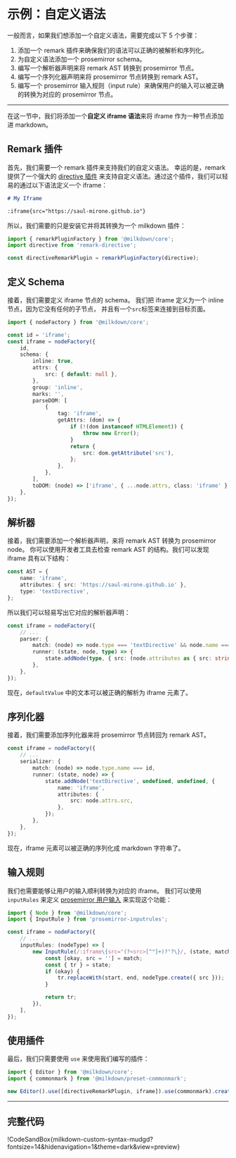 # 示例：自定义语法

一般而言，如果我们想添加一个自定义语法，需要完成以下 5 个步骤：

1. 添加一个 remark 插件来确保我们的语法可以正确的被解析和序列化。
2. 为自定义语法添加一个 prosemirror schema。
3. 编写一个解析器声明来将 remark AST 转换到 prosemirror 节点。
4. 编写一个序列化器声明来将 prosemirror 节点转换到 remark AST。
5. 编写一个 prosemirror 输入规则（input rule）来确保用户的输入可以被正确的转换为对应的 prosemirror 节点。

---

在这一节中，我们将添加一个**自定义 iframe 语法**来将 iframe 作为一种节点添加进 markdown。

## Remark 插件

首先，我们需要一个 remark 插件来支持我们的自定义语法。
幸运的是，remark 提供了一个强大的 [directive 插件](https://github.com/remarkjs/remark-directive) 来支持自定义语法。通过这个插件，我们可以轻易的通过以下语法定义一个 iframe：

```markdown
# My Iframe

:iframe{src="https://saul-mirone.github.io"}
```

所以，我们需要的只是安装它并将其转换为一个 milkdown 插件：

```typescript
import { remarkPluginFactory } from '@milkdown/core';
import directive from 'remark-directive';

const directiveRemarkPlugin = remarkPluginFactory(directive);
```

## 定义 Schema

接着，我们需要定义 iframe 节点的 schema。
我们把 iframe 定义为一个 inline 节点，因为它没有任何的子节点，
并且有一个`src`标签来连接到目标页面。

```typescript
import { nodeFactory } from '@milkdown/core';

const id = 'iframe';
const iframe = nodeFactory({
    id,
    schema: {
        inline: true,
        attrs: {
            src: { default: null },
        },
        group: 'inline',
        marks: '',
        parseDOM: [
            {
                tag: 'iframe',
                getAttrs: (dom) => {
                    if (!(dom instanceof HTMLElement)) {
                        throw new Error();
                    }
                    return {
                        src: dom.getAttribute('src'),
                    };
                },
            },
        ],
        toDOM: (node) => ['iframe', { ...node.attrs, class: 'iframe' }, 0],
    },
});
```

## 解析器

接着，我们需要添加一个解析器声明，来将 remark AST 转换为 prosemirror node。
你可以使用开发者工具去检查 remark AST 的结构。我们可以发现 iframe 具有以下结构：

```typescript
const AST = {
    name: 'iframe',
    attributes: { src: 'https://saul-mirone.github.io' },
    type: 'textDirective',
};
```

所以我们可以轻易写出它对应的解析器声明：

```typescript
const iframe = nodeFactory({
    // ...
    parser: {
        match: (node) => node.type === 'textDirective' && node.name === 'iframe',
        runner: (state, node, type) => {
            state.addNode(type, { src: (node.attributes as { src: string }).src });
        },
    },
});
```

现在，`defaultValue` 中的文本可以被正确的解析为 iframe 元素了。

## 序列化器

接着，我们需要添加序列化器来将 prosemirror 节点转回为 remark AST。

```typescript
const iframe = nodeFactory({
    // ...
    serializer: {
        match: (node) => node.type.name === id,
        runner: (state, node) => {
            state.addNode('textDirective', undefined, undefined, {
                name: 'iframe',
                attributes: {
                    src: node.attrs.src,
                },
            });
        },
    },
});
```

现在，iframe 元素可以被正确的序列化成 markdown 字符串了。

## 输入规则

我们也需要能够让用户的输入顺利转换为对应的 iframe。
我们可以使用 `inputRules` 来定义 [prosemirror 用户输入](https://prosemirror.net/docs/ref/#inputrules) 来实现这个功能：

```typescript
import { Node } from '@milkdown/core';
import { InputRule } from 'prosemirror-inputrules';

const iframe = nodeFactory({
    // ...
    inputRules: (nodeType) => [
        new InputRule(/:iframe\{src="(?<src>[^"]+)?"?\}/, (state, match, start, end) => {
            const [okay, src = ''] = match;
            const { tr } = state;
            if (okay) {
                tr.replaceWith(start, end, nodeType.create({ src }));
            }

            return tr;
        }),
    ],
});
```

## 使用插件

最后，我们只需要使用 `use` 来使用我们编写的插件：

```typescript
import { Editor } from '@milkdown/core';
import { commonmark } from '@milkdown/preset-commonmark';

new Editor().use([directiveRemarkPlugin, iframe]).use(commonmark).create();
```

---

## 完整代码

!CodeSandBox{milkdown-custom-syntax-mudgd?fontsize=14&hidenavigation=1&theme=dark&view=preview}
